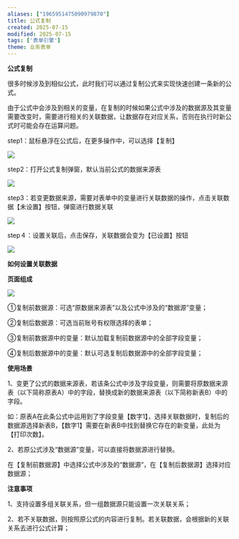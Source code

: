 ```yaml
---
aliases: ["1965951475090979870"]
title: 公式复制
created: 2025-07-15
modified: 2025-07-15
tags: ['表单引擎']
theme: 业务表单
---
```


**公式复制**

很多时候涉及到相似公式，此时我们可以通过复制公式来实现快速创建一条新的公式。

由于公式中会涉及到相关的变量，在复制的时候如果公式中涉及的数据源及其变量需要改变时，需要进行相关的关联数据，让数据存在对应关系，否则在执行时新公式时可能会存在运算问题。

step1：鼠标悬浮在公式后，在更多操作中，可以选择【复制】

![](https://myhelpdoc.oss-cn-heyuan.aliyuncs.com/mdimages/2a33fb11d747148d8e429e44e8dc1909.jpg)

step2：打开公式复制弹窗，默认当前公式的数据来源表

![](https://myhelpdoc.oss-cn-heyuan.aliyuncs.com/mdimages/b146b61e0bad337648301c71be70416b.jpg)

step3：若变更数据来源，需要对表单中的变量进行关联数据的操作，点击关联数据【未设置】按钮，弹窗进行数据关联

![](https://myhelpdoc.oss-cn-heyuan.aliyuncs.com/mdimages/87d295d36c06f543393145ab988e0937.jpg)

step４：设置关联后，点击保存，关联数据会变为【已设置】按钮

![](https://myhelpdoc.oss-cn-heyuan.aliyuncs.com/mdimages/c921cb6c01cdf946d8f4e2cf5c0d398d.jpg)

**如何设置关联数据**

**页面组成**

**![](https://myhelpdoc.oss-cn-heyuan.aliyuncs.com/mdimages/69a8c7d44158d613844989fe48f086f4.jpg)**

①复制前数据源：可选“原数据来源表”以及公式中涉及的“数据源”变量；

②复制后数据源：可选当前账号有权限选择的表单；

③复制前数据源中的变量：默认加载复制前数据源中的全部字段变量；

④复制后数据源中的变量：默认可选复制后数据源中的全部字段变量；

**使用场景**

1、变更了公式的数据来源表，若该条公式中涉及字段变量，则需要将原数据来源表（以下简称原表A）中的字段，替换成新的数据来源表（以下简称新表B）中的字段。

如：原表A在此条公式中运用到了字段变量【数字1】，选择关联数据时，复制后的数据源选择新表B，【数字1】需要在新表B中找到替换它存在的新变量，此处为【打印次数】。

2、若原公式涉及“数据源”变量，可以直接将数据源进行替换。

在【复制前数据源】中选择公式中涉及的“数据源”，在【复制后数据源】选择对应数据源；

**注意事项**

1、支持设置多组关联关系，但一组数据源只能设置一次关联关系；

2、若不关联数据，则按照原公式的内容进行复制。若关联数据，会根据新的关联关系去进行公式计算；

